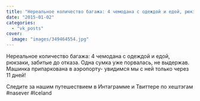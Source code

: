 ```yaml
---
title: "Нереальное количество багажа: 4 чемодана с одеждой и едой, рюкзаки, забитые до отказа. Одна сумка уж..."
date: "2015-01-02"
categories: 
  - "vk_posts"
cover:
  image: "images/349464554.jpg"
---
```


Нереальное количество багажа: 4 чемодана с одеждой и едой, рюкзаки, забитые до отказа. Одна сумка уже порвалась, не выдержав. Машинка припаркована в аэропорту- увидимся мы с ней только через 11 дней!

<!--more--> Следите за нашим путешествием в Интаграмме и Твиттере по хештэгам #nasever #Iceland
